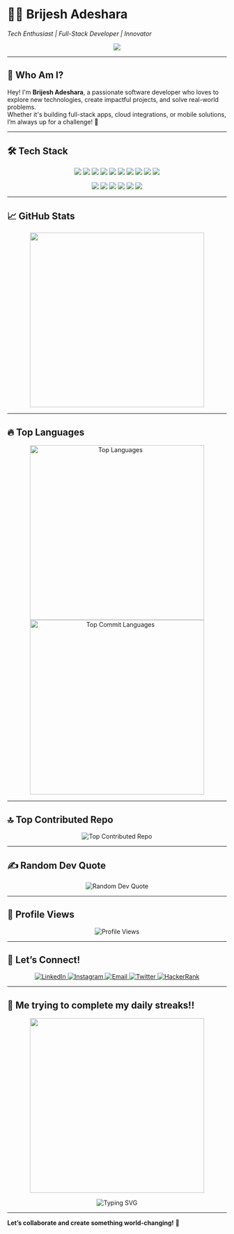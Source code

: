 
# 👨‍💻 **Brijesh Adeshara** 
*Tech Enthusiast | Full-Stack Developer | Innovator*

<p align="center">
  <img src="https://i.redd.it/bpxxqqvps4h91.gif" />
</p>

---

## 🌟 **Who Am I?**  
Hey! I'm **Brijesh Adeshara**, a passionate software developer who loves to explore new technologies, create impactful projects, and solve real-world problems.  
Whether it's building full-stack apps, cloud integrations, or mobile solutions, I’m always up for a challenge! 🚀

---

## 🛠 **Tech Stack**

<p align="center">
  <img src="https://img.shields.io/badge/Code-HTML-informational?style=for-the-badge&logo=html5&logoColor=white&color=E34F26"/>
  <img src="https://img.shields.io/badge/Code-CSS-informational?style=for-the-badge&logo=css3&logoColor=white&color=1572B6"/>

  <img src="https://img.shields.io/badge/Code-JavaScript-informational?style=for-the-badge&logo=javascript&logoColor=white&color=F7DF1E"/>
  <img src="https://img.shields.io/badge/Code-ReactJS-informational?style=for-the-badge&logo=react&logoColor=white&color=61DAFB"/>
  <img src="https://img.shields.io/badge/Code-Node.js-informational?style=for-the-badge&logo=nodedotjs&logoColor=white&color=339933"/>
  <img src="https://img.shields.io/badge/Code-Python-informational?style=for-the-badge&logo=python&logoColor=white&color=3776AB"/>
  <img src="https://img.shields.io/badge/Code-Java-informational?style=for-the-badge&logo=java&logoColor=white&color=007396"/>
  <img src="https://img.shields.io/badge/Code-C-informational?style=for-the-badge&logo=c&logoColor=white&color=A8B9CC"/>
  <img src="https://img.shields.io/badge/Code-PHP-informational?style=for-the-badge&logo=php&logoColor=white&color=777BB4"/>
  <img src="https://img.shields.io/badge/Code-Kotlin-informational?style=for-the-badge&logo=kotlin&logoColor=white&color=7F52FF"/>
</p>

<p align="center">
  <img src="https://img.shields.io/badge/Database-MongoDB-informational?style=for-the-badge&logo=mongodb&logoColor=white&color=47A248"/>
  <img src="https://img.shields.io/badge/Database-MySQL-informational?style=for-the-badge&logo=mysql&logoColor=white&color=4479A1"/>
  <img src="https://img.shields.io/badge/Database-Firebase-informational?style=for-the-badge&logo=firebase&logoColor=white&color=FFCA28"/>
  <img src="https://img.shields.io/badge/Database-SQL-informational?style=for-the-badge&logo=sqlite&logoColor=white&color=003B57"/>
  <img src="https://img.shields.io/badge/Framework-Flask-informational?style=for-the-badge&color=343B48"/>
  <img src="https://img.shields.io/badge/Framework-Django-informational?style=for-the-badge&color=092E20"/>
</p>


---

## 📈 **GitHub Stats**

<p align="center">
  <img src="http://github-profile-summary-cards.vercel.app/api/cards/stats?username=AdesharaBrijesh&theme=2077" width="400"/>
</p>


---

## 🔥 **Top Languages**

<p align="center">
<img src="http://github-profile-summary-cards.vercel.app/api/cards/repos-per-language?username=AdesharaBrijesh&theme=2077" width="400" alt="Top Languages"/>
<img src="http://github-profile-summary-cards.vercel.app/api/cards/most-commit-language?username=AdesharaBrijesh&theme=2077" width="400" alt="Top Commit Languages"/>
</p>

---

## 🔝 **Top Contributed Repo**

<p align="center">
    <img src="https://github-contributor-stats.vercel.app/api?username=AdesharaBrijesh&limit=5&theme=dark&combine_all_yearly_contributions=true" alt="Top Contributed Repo"/>
</p>

---
## ✍️ **Random Dev Quote**

<p align="center">
  <img src="https://quotes-github-readme.vercel.app/api?type=horizontal&theme=radical" alt="Random Dev Quote"/>
</p>

---

## 👀 **Profile Views**

<p align="center">
    <img src="https://visitcount.itsvg.in/api?id=AdesharaBrijesh&icon=0&color=0)](https://visitcount.itsvg.in" alt="Profile Views"/>
</p>

---

## 🤝 **Let’s Connect!**  

<p align="center">
  <a href="https://www.linkedin.com/in/adeshara-brijesh-3bba2322b" target="_blank">
    <img src="https://img.shields.io/badge/LinkedIn-0077B5?style=for-the-badge&logo=linkedin&logoColor=white" alt="LinkedIn"/>
  </a>
  <a href="https://instagram.com/__brijesh_._" target="_blank">
    <img src="https://img.shields.io/badge/Instagram-E4405F?style=for-the-badge&logo=instagram&logoColor=white" alt="Instagram"/>
  </a>
  <a href="mailto:adesharabrijesh8@outlook.com" target="_blank">
    <img src="https://img.shields.io/badge/Email-D14836?style=for-the-badge&logo=gmail&logoColor=white" alt="Email"/>
  </a>
  <a href="https://twitter.com/Mr_hashtag_292" target="_blank">
    <img src="https://img.shields.io/badge/Twitter-1DA1F2?style=for-the-badge&logo=twitter&logoColor=white" alt="Twitter"/>
  </a>
  <a href="https://www.hackerrank.com/adesharabrijesh8" target="_blank">
    <img src="https://img.shields.io/badge/HackerRank-2EC866?style=for-the-badge&logo=hackerrank&logoColor=white" alt="HackerRank"/>
  </a>
</p>

---

## 🚀 Me trying to complete my daily streaks!!
<p align="center">
  <img src="https://media.giphy.com/media/LmNwrBhejkK9EFP504/giphy.gif" width="400">
</p>

<p align="center">
  <img src="https://readme-typing-svg.herokuapp.com?font=Fira+Code&weight=600&size=24&duration=3000&pause=1000&center=true&vCenter=true&width=435&lines=Let's+Build+Something+Awesome!;Tech+Enthusiast+%7C+Developer;Always+Learning+%7C+Exploring" alt="Typing SVG" />
</p>

---

**Let’s collaborate and create something world-changing!** 🌟
